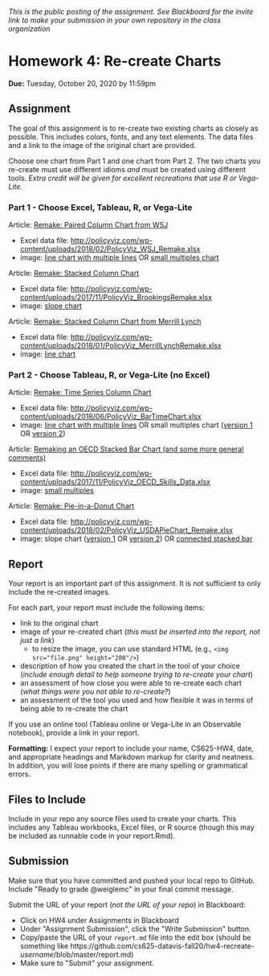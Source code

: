 *This is the public posting of the assignment. See Blackboard for the invite link to make your submission in your own repository in the class organization*

# Homework 4: Re-create Charts

**Due:** Tuesday, October 20, 2020 by 11:59pm


## Assignment

The goal of this assignment is to re-create two existing charts as closely as possible. This includes colors, fonts, and any text elements. The data files and a link to the image of the original chart are provided.

Choose one chart from Part 1 and one chart from Part 2.  The two charts you re-create must use different idioms *and* must be created using different tools. *Extra credit will be given for excellent recreations that use R or Vega-Lite.*

### Part 1 - Choose Excel, Tableau, R, or Vega-Lite

Article: [Remake: Paired Column Chart from WSJ](https://policyviz.com/2018/03/01/remake-paired-column-chart-from-wsj/)
* Excel data file: http://policyviz.com/wp-content/uploads/2018/02/PolicyViz_WSJ_Remake.xlsx
* image: [line chart with multiple lines](https://policyviz.com/wp-content/uploads/2018/02/PolicyViz_WSJ_Remake_LineChart-1024x613.png) OR [small multiples chart](https://policyviz.com/wp-content/uploads/2018/02/PolicyViz_WSJ_Remake_SmallMultiples-1024x615.png)

Article: [Remake: Stacked Column Chart](https://policyviz.com/2017/11/16/remake-stacked-column-chart/)
* Excel data file: http://policyviz.com/wp-content/uploads/2017/11/PolicyViz_BrookingsRemake.xlsx
* image: [slope chart](https://policyviz.com/wp-content/uploads/2017/10/Brookings_Remake.png)

Article: [Remake: Stacked Column Chart from Merrill Lynch](https://policyviz.com/2018/02/22/remake-stacked-column-chart-merrill-lynch/)
* Excel data file: http://policyviz.com/wp-content/uploads/2018/01/PolicyViz_MerrillLynchRemake.xlsx
* image: [line chart](https://policyviz.com/wp-content/uploads/2018/01/MerrillLynch_LineChart.png)

### Part 2 - Choose Tableau, R, or Vega-Lite (no Excel)

Article: [Remake: Time Series Column Chart](https://policyviz.com/2018/06/07/remake-time-series-column-chart/)
* Excel data file: http://policyviz.com/wp-content/uploads/2018/06/PolicyViz_BarTimeChart.xlsx
* image: [line chart with multiple lines](https://policyviz.com/wp-content/uploads/2018/06/PolicyViz_USDA_Remake_Line_Chart.png) OR small multiples chart ([version 1](https://policyviz.com/wp-content/uploads/2018/06/PolicyViz_USDA_Remake_Cycle_Chart.jpg) OR [version 2](https://policyviz.com/wp-content/uploads/2018/06/PolicyViz_USDA_Remake_Cycle_Chart_Sorted-1024x628.jpg))

Article: [Remaking an OECD Stacked Bar Chart (and some more general comments)](https://policyviz.com/2017/11/30/remaking-oecd-stacked-bar-chart-general-comments/)
* Excel data file: http://policyviz.com/wp-content/uploads/2017/11/PolicyViz_OECD_Skills_Data.xlsx
* image: [small multiples](https://policyviz.com/wp-content/uploads/2017/11/PolicyViz_OECDStackedColumnChartRemake.png)

Article: [Remake: Pie-in-a-Donut Chart](https://policyviz.com/2018/02/15/remake-pie-in-a-donut-chart/)
* Excel data file: http://policyviz.com/wp-content/uploads/2018/02/PolicyViz_USDAPieChart_Remake.xlsx
* image: slope chart ([version 1](https://policyviz.com/wp-content/uploads/2018/02/PolicyViz_USDARemake_SlopeChart-600x362.png) OR [version 2](https://policyviz.com/wp-content/uploads/2018/02/PolicyViz_USDARemake_SlopeChart_RedBlue-600x359.png)) OR [connected stacked bar](https://policyviz.com/wp-content/uploads/2018/02/PolicyViz_USDARemake_StackedColumnChart-1024x622.png)

## Report

Your report is an important part of this assignment. It is not sufficient to only include the re-created images.

For each part, your report must include the following items:
* link to the original chart
* image of your re-created chart (*this must be inserted into the report, not just a link*)
    * to resize the image, you can use standard HTML (e.g., `<img src="file.png" height="200"/>`)
* description of how you created the chart in the tool of your choice (*include enough detail to help someone trying to re-create your chart*)
* an assessment of how close you were able to re-create each chart (*what things were you not able to re-create?*)
* an assessment of the tool you used and how flexible it was in terms of being able to re-create the chart

If you use an online tool (Tableau online or Vega-Lite in an Observable notebook), provide a link in your report.

**Formatting:** I expect your report to include your name, CS625-HW4, date, and appropriate headings and Markdown markup for clarity and neatness. In addition, you will lose points if there are many spelling or grammatical errors. 

## Files to Include

Include in your repo any source files used to create your charts.  This includes any Tableau workbooks, Excel files, or R source (though this may be included as runnable code in your report.Rmd).

## Submission
Make sure that you have committed and pushed your local repo to GitHub.  Include "Ready to grade @weiglemc" in your final commit message. 

Submit the URL of your report (*not the URL of your repo*) in Blackboard:
* Click on HW4 under Assignments in Blackboard
* Under "Assignment Submission", click the "Write Submission" button.
* Copy/paste the URL of your `report.md` file into the edit box (should be something like https<nolink>://github.com/cs625-datavis-fall20/hw4-recreate-*username*/blob/master/report.md)
* Make sure to "Submit" your assignment.